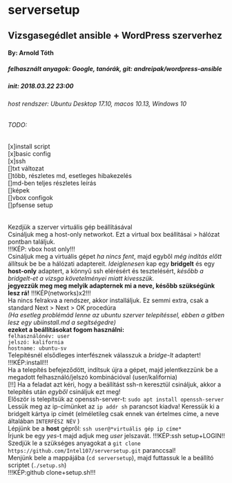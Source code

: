 # serversetup
## Vizsgasegédlet ansible + WordPress szerverhez
#### By: Arnold Tóth
##### felhasznált anyagok: Google, tanórák, git: andreipak/wordpress-ansible
##### init: 2018.03.22 23:00
###### host rendszer: Ubuntu Desktop 17.10, macos 10.13, Windows 10
###### TODO:
[x]install script<br />
[x]basic config<br />
[x]ssh <br />
[]txt változat <br />
[]több, részletes md, esetleges hibakezelés<br />
[]md-ben teljes részletes leírás<br />
[]képek<br />
[]vbox configok<br />
[]pfsense setup<br />
<br /><br />
Kezdjük a szerver virtuális gép beállításával <br />
Csináljuk meg a host-only networkot. Ezt a virtual box beállításai > hálózat pontban találjuk.<br />
!!!KÉP: vbox host only!!!<br />
Csináljuk meg a virtuális gépet *ha nincs fent*, majd egyből *még indítás előtt* állítsuk be be a hálózati adaptereit. *Ideiglenesen* kap egy **bridgelt** és egy **host-only** adaptert, a könnyű ssh elérésért és tesztelésért, *később a bridgelt-et a vizsga követelményei miatt kivesszük.*<br />
**jegyezzük meg meg melyik adapternek mi a neve, később szükségünk lesz rá!**
!!!KÉP(networks)x2!!!<br />
Ha nincs felrakva a rendszer, akkor installáljuk. Ez semmi extra, csak a standard Next > Next > OK procedúra <br />
*(Ha esetleg problémád lenne az ubuntu szerver telepítéssel, ebben a gitben lesz egy ubiinstall.md a segítségedre)*<br />
**ezeket a beállításokat fogom használni:**<br />
`felhasználónév: user`<br />
`jelszó: kalifornia`<br />
`hostname: ubuntu-sv`<br />
Telepítésnél elsődleges interfésznek válasszuk a *bridge-lt* adaptert! <br />
!!!KÉP:install!!!<br />
Ha a telepítés befejeződött, indítsuk újra a gépet, majd jelentkezzünk be a megadott felhasználó/jelszó kombinációval (user/kalifornia)<br />
[!!] Ha a feladat azt kéri, hogy a beállítást ssh-n keresztül csináljuk, akkor a telepítés után *egyből* csináljuk ezt meg!<br />
Először is telepítsük az openssh-server-t: `sudo apt install openssh-server`<br />
Lessük meg az ip-címünket az `ip addr sh` parancsot kiadva! Keressük ki a bridgelt kártya ip címét (elméletileg csak ennek van értelmes címe, a neve általában `INTERFÉSZ NÉV` )<br />
Lépjünk be a **host** gépről: `ssh user@*virtuális gép ip címe*` <br />
Írjunk be egy *yes*-t majd adjuk meg *user* jelszavát.
!!!KÉP:ssh setup+LOGIN!!<br />
Szedjük le a szükséges anyagokat a `git clone https://github.com/Intel107/serversetup.git` paranccsal!<br />
Menjünk bele a mappájába (`cd serversetup`), majd futtassuk le a beállító scriptet (`./setup.sh`) <br />
!!!KÉP:github clone+setup.sh!!!<br />
